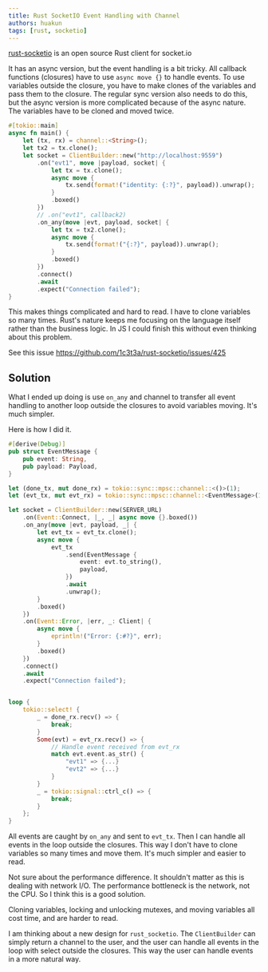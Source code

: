 ```yaml
---
title: Rust SocketIO Event Handling with Channel
authors: huakun
tags: [rust, socketio]
---
```


[rust-socketio](https://github.com/1c3t3a/rust-socketio) is an open source Rust client for socket.io

It has an async version, but the event handling is a bit tricky. All callback functions (closures) have to use `async move {}` to handle events. To use variables outside the closure, you have to make clones of the variables and pass them to the closure. The regular sync version also needs to do this, but the async version is more complicated because of the async nature. The variables have to be cloned and moved twice.

```rust
#[tokio::main]
async fn main() {
    let (tx, rx) = channel::<String>();
    let tx2 = tx.clone();
    let socket = ClientBuilder::new("http://localhost:9559")
        .on("evt1", move |payload, socket| {
            let tx = tx.clone();
            async move {
                tx.send(format!("identity: {:?}", payload)).unwrap();
            }
            .boxed()
        })
        // .on("evt1", callback2)
        .on_any(move |evt, payload, socket| {
            let tx = tx2.clone();
            async move {
                tx.send(format!("{:?}", payload)).unwrap();
            }
            .boxed()
        })
        .connect()
        .await
        .expect("Connection failed");
}
```

This makes things complicated and hard to read. I have to clone variables so many times. Rust's nature keeps me focusing on the language itself rather than the business logic. In JS I could finish this without even thinking about this problem.

See this issue https://github.com/1c3t3a/rust-socketio/issues/425

## Solution

What I ended up doing is use `on_any` and channel to transfer all event handling to another loop outside the closures to avoid variables moving. It's much simpler.

Here is how I did it.

```rust
#[derive(Debug)]
pub struct EventMessage {
    pub event: String,
    pub payload: Payload,
}

let (done_tx, mut done_rx) = tokio::sync::mpsc::channel::<()>(1);
let (evt_tx, mut evt_rx) = tokio::sync::mpsc::channel::<EventMessage>(1);

let socket = ClientBuilder::new(SERVER_URL)
    .on(Event::Connect, |_, _| async move {}.boxed())
    .on_any(move |evt, payload, _| {
        let evt_tx = evt_tx.clone();
        async move {
            evt_tx
                .send(EventMessage {
                    event: evt.to_string(),
                    payload,
                })
                .await
                .unwrap();
        }
        .boxed()
    })
    .on(Event::Error, |err, _: Client| {
        async move {
            eprintln!("Error: {:#?}", err);
        }
        .boxed()
    })
    .connect()
    .await
    .expect("Connection failed");


loop {
    tokio::select! {
        _ = done_rx.recv() => {
            break;
        }
        Some(evt) = evt_rx.recv() => {
            // Handle event received from evt_rx
            match evt.event.as_str() {
                "evt1" => {...}
                "evt2" => {...}
            }
        }
        _ = tokio::signal::ctrl_c() => {
            break;
        }
    };
}
```

All events are caught by `on_any` and sent to `evt_tx`. Then I can handle all events in the loop outside the closures. This way I don't have to clone variables so many times and move them. It's much simpler and easier to read.

Not sure about the performance difference. It shouldn't matter as this is dealing with network I/O. The performance bottleneck is the network, not the CPU. So I think this is a good solution.

Cloning variables, locking and unlocking mutexes, and moving variables all cost time, and are harder to read.

I am thinking about a new design for `rust_socketio`. The `ClientBuilder` can simply return a channel to the user, and the user can handle all events in the loop with select outside the closures. This way the user can handle events in a more natural way.
